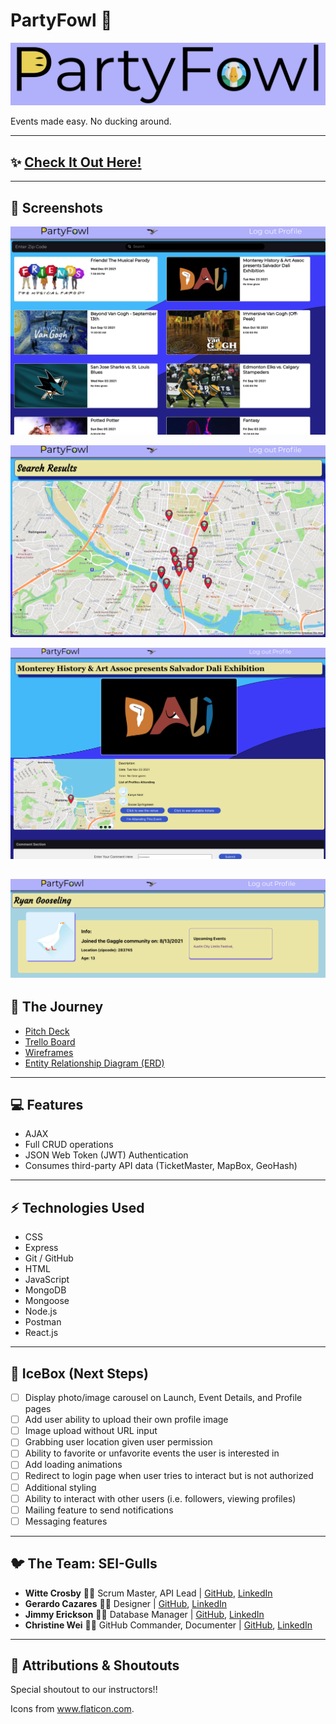 # PartyFowl :tada:
![PartyFowl Logo](src/assets/logo.png)

Events made easy. No ducking around.

---
## :sparkles: [Check It Out Here!](https://partyfowl.herokuapp.com/)
---
## :partying_face: Screenshots

![Landing Page](src/assets/landing.png) 

![Search Page with Map](src/assets/maps.png)

![Event Details Page](src/assets/eventdetail.png)

![Profile Page](src/assets/profile.png)
---
## :egg: The Journey 
- [Pitch Deck](https://docs.google.com/presentation/d/1bQ29lyAS3Sh1EwHPWaYkkN7ltEh5ggD-Cd8myElIi1k/edit?usp=sharing)
- [Trello Board](https://trello.com/b/JQFN0NHt/partyfowl)
- [Wireframes](https://whimsical.com/wireframe-EYSLtdCCMTEAnC2rkBGgYB)
- [Entity Relationship Diagram (ERD)](https://whimsical.com/erd-9fAMAuyj7CswdHDDe1K1VW)
---
## :computer: Features
- AJAX 
- Full CRUD operations
- JSON Web Token (JWT) Authentication
- Consumes third-party API data (TicketMaster, MapBox, GeoHash)
---
## :zap: Technologies Used 
- CSS
- Express
- Git / GitHub
- HTML
- JavaScript
- MongoDB
- Mongoose
- Node.js
- Postman
- React.js
---
## :ice_cube: IceBox (Next Steps) 
- [ ] Display photo/image carousel on Launch, Event Details, and Profile pages
- [ ] Add user ability to upload their own profile image
- [ ] Image upload without URL input
- [ ] Grabbing user location given user permission 
- [ ] Ability to favorite or unfavorite events the user is interested in
- [ ] Add loading animations
- [ ] Redirect to login page when user tries to interact but is not authorized
- [ ] Additional styling
- [ ] Ability to interact with other users (i.e. followers, viewing profiles)
- [ ] Mailing feature to send notifications
- [ ] Messaging features
---
## :bird: The Team: SEI-Gulls 
- **Witte Crosby** :technologist: Scrum Master, API Lead | [GitHub](https://github.com/jwcrosby), [LinkedIn](https://www.linkedin.com/in/wittec/)
- **Gerardo Cazares** :technologist: Designer | [GitHub](https://github.com/geedtd), [LinkedIn](https://www.linkedin.com/in/gerardocazares/)
- **Jimmy Erickson** :technologist: Database Manager | [GitHub](https://github.com/JImmyJImmy0), [LinkedIn](https://www.linkedin.com/in/james--erickson/)
- **Christine Wei** :woman_technologist: GitHub Commander, Documenter | [GitHub](https://github.com/christinew2), [LinkedIn](https://www.linkedin.com/in/christinew2/)

---
## :yellow_heart: Attributions & Shoutouts
Special shoutout to our instructors!!

Icons from www.flaticon.com. 
